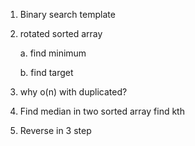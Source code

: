 1. Binary search template

2. rotated sorted array

   a. find minimum

   b. find target

3. why o\(n\) with duplicated?

4. Find median in two sorted array find kth

5. Reverse in 3 step




